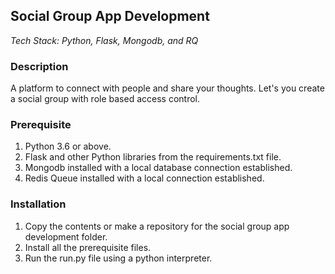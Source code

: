 ## Social Group App Development

_Tech Stack: Python, Flask, Mongodb, and RQ_

### Description
A platform to connect with people and share your thoughts. Let's you create a social group
with role based access control. 

### Prerequisite

1. Python 3.6 or above.
2. Flask and other Python libraries from the requirements.txt file.
2. Mongodb installed with a local database connection established.
3. Redis Queue installed with a local connection established.

### Installation

1. Copy the contents or make a repository for the social group app development folder.
2. Install all the prerequisite files.
3. Run the run.py file using a python interpreter.








